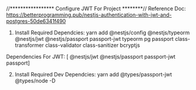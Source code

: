 //***************** Configure JWT For Project ********//
Reference Doc: https://betterprogramming.pub/nestjs-authentication-with-jwt-and-postgres-50de6341f490

1. Install Required Dependcies:
yarn add @nestjs/config @nestjs/typeorm @nestjs/jwt @nestjs/passport passport-jwt typeorm pg passport class-transformer class-validator class-sanitizer bcryptjs


Dependencies For JWT: [ @nestjs/jwt @nestjs/passport passport-jwt passport]

2. Install Required Dev Dependcies:
yarn add @types/passport-jwt @types/node -D
